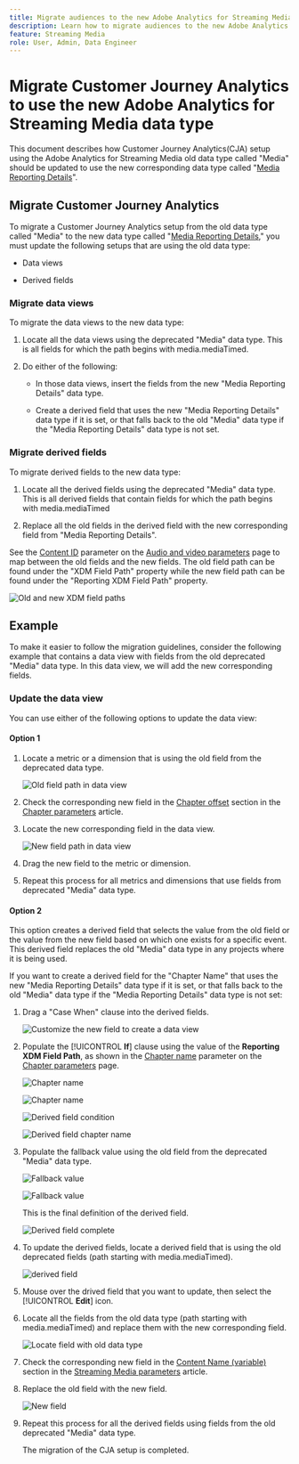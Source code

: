 ```yaml
---
title: Migrate audiences to the new Adobe Analytics for Streaming Media data type
description: Learn how to migrate audiences to the new Adobe Analytics for Streaming Media data type
feature: Streaming Media
role: User, Admin, Data Engineer
---
```

# Migrate Customer Journey Analytics to use the new Adobe Analytics for Streaming Media data type

This document describes how Customer Journey Analytics(CJA) setup using the Adobe Analytics for Streaming Media old data type called "Media" should be updated to use the new corresponding data type called "[Media Reporting Details](https://experienceleague.adobe.com/en/docs/experience-platform/xdm/data-types/media-reporting-details)".

## Migrate Customer Journey Analytics 

To migrate a Customer Journey Analytics setup from the old data type called "Media" to the new data type called "[Media Reporting Details](https://experienceleague.adobe.com/en/docs/experience-platform/xdm/data-types/media-reporting-details)," you must update the following setups that are using the old data type:

* Data views

* Derived fields

### Migrate data views

To migrate the data views to the new data type:

1. Locate all the data views using the deprecated "Media" data type. This is all fields for which the path begins with media.mediaTimed.

1. Do either of the following:

   * In those data views, insert the fields from the new "Media Reporting Details" data type. 

   * Create a derived field that uses the new "Media Reporting Details" data type if it is set, or that falls back to the old "Media" data type if the "Media Reporting Details" data type is not set.

### Migrate derived fields

To migrate derived fields to the new data type:

1. Locate all the derived fields using the deprecated "Media" data type. This is all derived fields that contain fields for which the path begins with media.mediaTimed

1. Replace all the old fields in the derived field with the new corresponding field from "Media Reporting Details".

See the [Content ID](https://experienceleague.adobe.com/en/docs/media-analytics/using/implementation/variables/audio-video-parameters#content-id) parameter on the [Audio and video parameters](https://experienceleague.adobe.com/en/docs/media-analytics/using/implementation/variables/audio-video-parameters) page to map between the old fields and the new fields. The old field path can be found under the "XDM Field Path" property while the new field path can be found under the "Reporting XDM Field Path" property.

![Old and new XDM field paths](assets/field-paths-updated.jpeg)

## Example

To make it easier to follow the migration guidelines, consider the following example that contains a data view with fields from the old deprecated "Media" data type. In this data view, we will add the new corresponding fields. 

### Update the data view

You can use either of the following options to update the data view:

#### Option 1

1. Locate a metric or a dimension that is using the old field from the deprecated data type.

   ![Old field path in data view](assets/old-field-data-view.jpeg)

1. Check the corresponding new field in the [Chapter offset](https://experienceleague.adobe.com/en/docs/media-analytics/using/implementation/variables/chapter-parameters#chapter-offset) section in the [Chapter parameters](https://experienceleague.adobe.com/en/docs/media-analytics/using/implementation/variables/chapter-parameters) article.

1. Locate the new corresponding field in the data view.

   ![New field path in data view](assets/new-field-data-view.jpeg)

1. Drag the new field to the metric or dimension.

1. Repeat this process for all metrics and dimensions that use fields from deprecated "Media" data type.

#### Option 2

This option creates a derived field that selects the value from the old field or the value from the new field based on which one exists for a specific event. This derived field replaces the old "Media" data type in any projects where it is being used.

If you want to create a derived field for the "Chapter Name" that uses the new "Media Reporting Details" data type if it is set, or that falls back to the old "Media" data type if the "Media Reporting Details" data type is not set:

1. Drag a "Case When" clause into the derived fields.

   ![Customize the new field to create a data view](assets/create-derived-field2.jpeg)

1. Populate the [!UICONTROL **If**] clause using the value of the **Reporting XDM Field Path**, as shown in the [Chapter name](https://experienceleague.adobe.com/en/docs/media-analytics/using/implementation/variables/chapter-parameters#chapter-name) parameter on the [Chapter parameters](https://experienceleague.adobe.com/en/docs/media-analytics/using/implementation/variables/chapter-parameters) page.

   ![Chapter name](assets/chapter-name.jpeg)

   ![Chapter name](assets/chapter-name2.jpeg)

   ![Derived field condition](assets/derived-field-condition.jpeg)

   ![Derived field chapter name](assets/derived-field-chapter-name.jpeg)

1. Populate the fallback value using the old field from the deprecated "Media" data type.

   ![Fallback value](assets/fallback-value.jpeg)

   ![Fallback value](assets/fallback-value2.jpeg)

   This is the final definition of the derived field.

   ![Derived field complete](assets/derived-field-complete.jpeg)

1. To update the derived fields, locate a derived field that is using the old deprecated fields (path starting with media.mediaTimed).

   ![derived field](assets/old-derived-field.jpeg)

1. Mouse over the drived field that you want to update, then select the [!UICONTROL **Edit**] icon.

1. Locate all the fields from the old data type (path starting with media.mediaTimed) and replace them with the new corresponding field.

   ![Locate field with old data type](assets/locate-fields-with-old-datatype.jpeg)

1. Check the corresponding new field in the [Content Name (variable)](https://experienceleague.adobe.com/en/docs/media-analytics/using/implementation/variables/audio-video-parameters#content-name-variable) section in the [Streaming Media parameters](https://experienceleague.adobe.com/en/docs/media-analytics/using/implementation/variables/audio-video-parameters#content-name-variable) article.

1. Replace the old field with the new field.

   ![New field](assets/derived-field-new.jpeg)

1. Repeat this process for all the derived fields using fields from the old deprecated "Media" data type.

   The migration of the CJA setup is completed.


